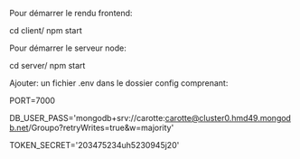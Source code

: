 Pour démarrer le rendu frontend:

cd client/
npm start

Pour démarrer le serveur node:

cd server/
npm start

Ajouter: un fichier .env dans le dossier config comprenant:

PORT=7000

DB_USER_PASS='mongodb+srv://carotte:carotte@cluster0.hmd49.mongodb.net/Groupo?retryWrites=true&w=majority'

TOKEN_SECRET='203475234uh5230945j20'
